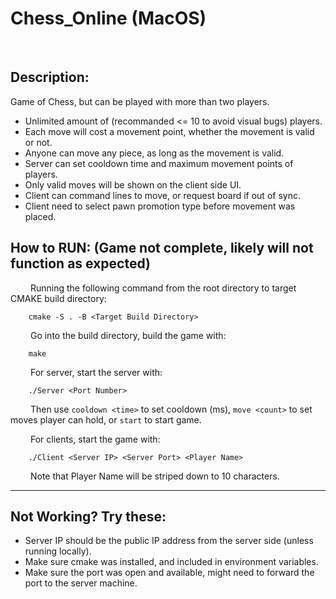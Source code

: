 # Chess_Online (MacOS)
<br/>

## Description:
Game of Chess, but can be played with more than two players.
* Unlimited amount of (recommanded <= 10 to avoid visual bugs) players.
* Each move will cost a movement point, whether the movement is valid or not.
* Anyone can move any piece, as long as the movement is valid.
* Server can set cooldown time and maximum movement points of players.
* Only valid moves will be shown on the client side UI.
* Client can command lines to move, or request board if out of sync.
* Client need to select pawn promotion type before movement was placed.

## How to RUN:  (Game not complete, likely will not function as expected)
&emsp;&emsp; Running the following command from the root directory to target CMAKE build directory:
```
    cmake -S . -B <Target Build Directory>
```
&emsp;&emsp; Go into the build directory, build the game with:
```
    make
```
&emsp;&emsp; For server, start the server with:
```
    ./Server <Port Number>
```
&emsp;&emsp; Then use ```cooldown <time>``` to set cooldown (ms), ```move <count>``` to set moves player can hold, or ```start``` to start game.

&emsp;&emsp; For clients, start the game with:
```
    ./Client <Server IP> <Server Port> <Player Name>
```
&emsp;&emsp; Note that Player Name will be striped down to 10 characters.

***
## Not Working? Try these:
* Server IP should be the public IP address from the server side (unless running locally).<br/>
* Make sure cmake was installed, and included in environment variables. <br/>
* Make sure the port was open and available, might need to forward the port to the server machine.<br/>


